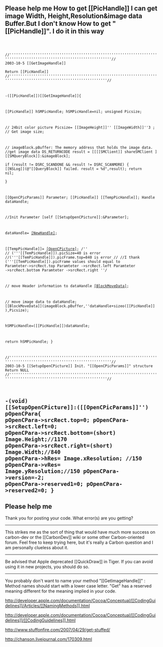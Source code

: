  Please help me
  How to get [[PicHandle]]
  I  can get image Width, Height,Resolution&image data Buffer.But I don't know How to get "[[PicHandle]]".
  I do it in this way
----
<code>

//'''''''''''''''''''''''''''''''''''''''''''''''''''''''''''''''''''''''''''''''''''''''''''''''''''''''''''''''''''''//
2003-10-5
[[GetImageHandle]]  
Return   [[PicHandle]]
//'''''''''''''''''''''''''''''''''''''''''''''''''''''''''''''''''''''''''''''''''''''''''''''''''''''''''''''''''''//

-([[PicHandle]])[[GetImageHandle]]{
   
 [[PicHandle]] hSMPicHandle;
 hSMPicHandle=nil;
 unsigned Picsize;

// 24bit color picture
Picsize= [[ImageHeight]]'' [[ImageWidth]]''3 ; // Get image size;

// imageBlock.pBuffer:  The memory address that holds the image data.
//get image data
DS_RETURNCODE  result = [[[[SMClient]] shareSMClient ] [[SMQueryBlock]]:&imageBlock];       
if (result != DSRC_SCANDONE && result != DSRC_SCANMORE) 
     { 
        [[NSLog]](@"[[QueryBlock]] failed. result = %d",result); 
        return  nil;  
     }

[[OpenCPicParams]] Parameter;
[[PicHandle]] [[TempPicHandle]];
Handle dataHandle;

//Init Parameter
[self [[SetupOpenCPicture]]:&Parameter];

dataHandle= [[NewHandle]](Picsize+sizeof([[PicHandle]]));

[[TempPicHandle]]= [[OpenCPicture]](&Parameter);
/''
// ('''[[TemPicHandle]]).picSize=40 is error
//('''[[TemPicHandle]]).picFrame.top=840 is error
//
//I thank ('''[[TemPicHandle]]).picFrame values should equal to
 Paramteter->srcRect.top
 Paramteter ->srcRect.left
 Paramteter ->srcRect.bottom
 Paramteter ->srcRect.right
''/ 

// move Header information to dataHandle
[[BlockMoveData]](''[[TempPicHandl]],''dataHandle,sizeof([[PicHandle]]));  

// move image data to dataHandle; 
[[BlockMoveData]](imageBlock.pBuffer,''dataHandle+sizeo([[PicHandle]] ),Picsize);
        
hSMPicHandle=([[PicHandle]])dataHandle;

return hSMPicHandle;
}



//'''''''''''''''''''''''''''''''''''''''''''''''''''''''''''''''''''''''''''''''''''''''''''''''''''''''''''''''''''''//
2003-10-5
[[SetupOpenCPicture]]  Init. "[[OpenCPicParams]]" structure
Return   NULL
//'''''''''''''''''''''''''''''''''''''''''''''''''''''''''''''''''''''''''''''''''''''''''''''''''''''''''''''''''''//

  -(void) [[SetupOpenCPicture]]:([[OpenCPicParams]]'') pOpenCPara{
 pOpenCPara->srcRect.top=0;
 pOpenCPara->srcRect.left=0;
 pOpenCPara->srcRect.bottom=(short) Image.Height;//1170
 pOpenCPara->srcRect.right=(short) Image.Width;//840
 pOpenCPara->hRes= Image.xResolution; //150
 pOpenCPara->vRes= Image.yResolution;//150
 pOpenCPara->version=-2;
 pOpenCPara->reserved1=0;
 pOpenCPara->reserved2=0;
}
</code>
----
Please help me
----
Thank you for posting your code. What error(s) are you getting?

----
This strikes me as the sort of thing that would have much more success on carbon-dev or the [[CarbonDev]] wiki or some other Carbon-oriented forum. Feel free to keep trying here, but it's really a Carbon question and I am personally clueless about it.

----

Be advised that Apple deprecated [[QuickDraw]] in Tiger. If you can avoid using it in new projects, you should do so.

----
You probably don't want to name your method "[[GetImageHandle]]" : 
Method names should start with a lower case letter.
"Get" has a reserved meaning different for the meaning implied in your code.

<http://developer.apple.com/documentation/Cocoa/Conceptual/[[CodingGuidelines]]/Articles/[[NamingMethods]].html>

<http://developer.apple.com/documentation/Cocoa/Conceptual/[[CodingGuidelines]]/[[CodingGuidelines]].html>

<http://www.stuffonfire.com/2007/04/29/get-stuffed/>

<http://chanson.livejournal.com/170309.html>